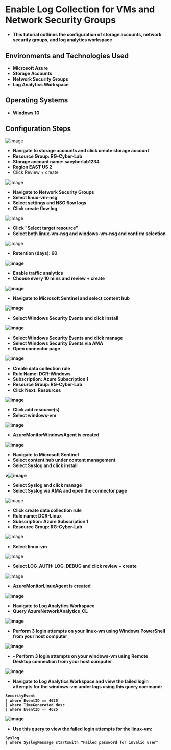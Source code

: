<h1>Enable Log Collection for VMs and Network Security Groups</h1>

- <b>This tutorial outlines the configuration of storage accounts, network security groups, and log analytics workspace</b>

<h2>Environments and Technologies Used</h2>

- <b>Microsoft Azure</b> 
- <b>Storage Accounts</b>
- <b>Network Security Groups</b>
- <b>Log Analytics Workspace</b>

<h2>Operating Systems</h2>

- <b>Windows 10</b>


<h2>Configuration Steps</h2>

![image](https://github.com/user-attachments/assets/dcf97a04-8e03-4402-94cd-d055e5e7ea63)
- <b>Navigate to storage accounts and click create storage account</b>
- <b>Resource Group: RG-Cyber-Lab</b>
- <b>Storage account name: sacyberlab1234</b>
- <b>Region EAST US 2</b>
- Click Review + create</b>

![image](https://github.com/user-attachments/assets/301921dc-6e22-48d4-ba32-4a39cebf751d)
- <b>Navigate to Network Security Groups</b>
- <b>Select linux-vm-nsg</b>
- <b>Select settings and NSG flow logs</b>
- <b>Click create flow log</b>

![image](https://github.com/user-attachments/assets/45f7ef39-798c-4450-8a90-53b0be3d786b)
- <b>Click "Select target resource"</b>
- <b> Select both linux-vm-nsg and windows-vm-nsg and confirm selection</b>

![image](https://github.com/user-attachments/assets/45589b5f-22e2-45cd-9d0b-7ec81e8b6770)
- <b>Retention (days): 60

![image](https://github.com/user-attachments/assets/7b6833f9-ad33-4287-9515-912ab7becd02)
- <b>Enable traffic analytics</b>
- <b>Choose every 10 mins and review + create</b>

![image](https://github.com/user-attachments/assets/889c49f6-b4f2-4bb4-95de-84b8be293fd6)
- <b>Navigate to Microsoft Sentinel and select content hub</b>

![image](https://github.com/user-attachments/assets/d0a18263-5a9b-48c1-8f53-29a127f52856)
- <b>Select Windows Security Events and click install</b>

![image](https://github.com/user-attachments/assets/564677d9-a72b-40f9-9dc5-d8a1aefb910e)
- <b>Select Windows Security Events and click manage</b>
- <b>Select Windows Security Events via AMA</b>
- <b>Open connector page</b>

![image](https://github.com/user-attachments/assets/d5b08a3b-03e9-49f1-95c2-464a9ac0a2a6)
- <b>Create data collection rule</b>
- <b>Rule Name: DCR-Windows</b>
- <b>Subscription: Azure Subscription 1</b>
- <b>Resource Group: RG-Cyber-Lab</b>
- <b> Click Next: Resources</b>

![image](https://github.com/user-attachments/assets/c1991416-f0e7-4131-8f3c-a8086bbcb135)
- <b>Click add resource(s)</b>
- <b>Select windows-vm</b>

![image](https://github.com/user-attachments/assets/aec6fceb-4720-41bb-a206-aef2d3448679)
- <b>AzureMonitorWindowsAgent is created</b>

![image](https://github.com/user-attachments/assets/9e0e63d8-c64b-4e22-b16e-0c6bfd4fd01b)
- <b>Navigate to Microsoft Sentinel</b>
- <b>Select content hub under content management</b>
- <b>Select Syslog and click install</b>

v![image](https://github.com/user-attachments/assets/397142b1-aac7-4405-aeeb-97d9449b1cdb)
- <b>Select Syslog and click manage</b>
- Select Syslog via AMA and open the connector page</b>

![image](https://github.com/user-attachments/assets/7a11e380-1cf6-443e-a387-75ca44dbd53b)
- <b>Click create data collection rule</b>
- <b>Rule name: DCR-Linux</b>
- <b>Subscription: Azure Subscription 1</b>
- <b>Resource Group: RG-Cyber-Lab</b> 

![image](https://github.com/user-attachments/assets/e24967d3-55f8-489d-ab93-d8c689c09671)
- <b>Select linux-vm</b>

![image](https://github.com/user-attachments/assets/207040da-8650-4547-8581-85f4accb73ee)
- <b>Select LOG_AUTH: LOG_DEBUG and click review + create</b>

![image](https://github.com/user-attachments/assets/7881fe74-1806-4a11-9dc2-57e2668c7995)
- <b>AzureMonitorLinuxAgent is created
  
![image](https://github.com/user-attachments/assets/d95259b9-d33e-4ef3-963c-02d6e5c4f9a7)
- <b>Navigate to Log Analytics Workspace</b>
- <b>Query AzureNetworkAnalytics_CL</b>

![image](https://github.com/user-attachments/assets/b21d3a7b-b7a9-4593-ad08-f07d0d295047)
- <b>Perform 3 login attempts on your linux-vm using Windows PowerShell from your host computer</b>

![image](https://github.com/user-attachments/assets/c4c92cf0-96c2-4fc1-993a-cfeb330e4231)
- <b> - <b>Perform 3 login attempts on your windows-vm using Remote Desktop connection from your host computer</b>

![image](https://github.com/user-attachments/assets/13103471-5230-4c25-becd-f8a4f80af84f)
- <b>Navigate to Log Analytics Workspace and view the failed login attempts for the windows-vm under logs using this query command:
``` 
SecurityEvent
| where EventID == 4625
| where TimeGenerated desc
| where EventID == 4625
``` 
![image](https://github.com/user-attachments/assets/d548ea01-560c-4eb9-b9ef-5df9064b53e1)
- <b>Use this query to view the failed login attempts for the linux-vm:</b>
``` 
Syslog
| where SyslogMessage startswith "Failed password for invalid user"
``` 

